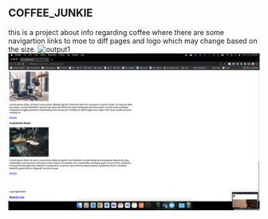 ## COFFEE_JUNKIE
 this is a project about info regarding coffee where there are some navigartion links to moe to diff pages and logo which may change based on the size.
 ![output1](https://github.com/Sumalatha-Takkoli/COFFIE_JUNKIE/blob/master/images/coffee-1.png)
 ![output1](https://github.com/Sumalatha-Takkoli/COFFIE_JUNKIE/blob/master/images/coffee-2.png)
